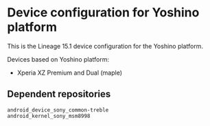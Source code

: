 Device configuration for Yoshino platform
=========================================

This is the Lineage 15.1 device configuration for the Yoshino platform.

Devices based on Yoshino platform:

* Xperia XZ Premium and Dual (maple)

Dependent repositories
----------------------

    android_device_sony_common-treble
    android_kernel_sony_msm8998
